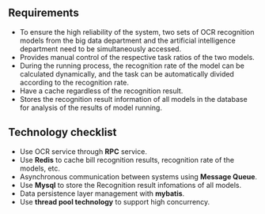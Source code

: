 ## Requirements

- To ensure the high reliability of the system, two sets of OCR recognition models from the big data department and the artificial intelligence department need to be simultaneously accessed.
- Provides manual control of the respective task ratios of the two models.
- During the running process, the recognition rate of the model can be calculated dynamically, and the task can be automatically divided according to the recognition rate.
- Have a cache regardless of the recognition result.
- Stores the recognition result information of all models in the database for analysis of the results of model running.



## Technology checklist

- Use OCR service through **RPC** service.
- Use **Redis** to cache bill recognition results, recognition rate of the models, etc.
- Asynchronous communication between systems using **Message Queue**.
- Use **Mysql** to store the Recognition result infomations of all models.
- Data persistence layer management with **mybatis**.
- Use **thread pool technology** to support high concurrency.
